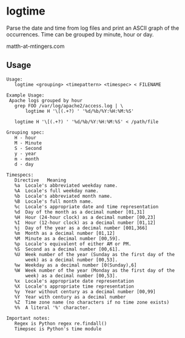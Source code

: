 logtime
============

Parse the date and time from log files and print an ASCII graph of the
occurrences.  Time can be grouped by minute, hour or day.

matth-at-mtingers.com

Usage
-----
    Usage:
       logtime <grouping> <timepattern> <timespec> < FILENAME

    Example Usage:
     Apache logs grouped by hour
       grep FOO /var/log/apache2/access.log | \
           logtime H '\[(.+?) ' '%d/%b/%Y:%H:%M:%S'

       logtime H '\[(.+?) ' '%d/%b/%Y:%H:%M:%S' < /path/file

    Grouping spec:
       H - hour
       M - Minute
       S - Second
       y - year
       m - month
       d - day

    Timespecs:
       Directive   Meaning
       %a  Locale's abbreviated weekday name.
       %A  Locale's full weekday name.
       %b  Locale's abbreviated month name.
       %B  Locale's full month name.
       %c  Locale's appropriate date and time representation
       %d  Day of the month as a decimal number [01,31]
       %H  Hour (24-hour clock) as a decimal number [00,23]
       %I  Hour (12-hour clock) as a decimal number [01,12]
       %j  Day of the year as a decimal number [001,366]
       %m  Month as a decimal number [01,12]
       %M  Minute as a decimal number [00,59].
       %p  Locale's equivalent of either AM or PM.
       %S  Second as a decimal number [00,61].
       %U  Week number of the year (Sunday as the first day of the
           week) as a decimal number [00,53].
       %w  Weekday as a decimal number [0(Sunday),6]
       %W  Week number of the year (Monday as the first day of the
           week) as a decimal number [00,53].
       %x  Locale's appropriate date representation
       %X  Locale's appropriate time representation
       %y  Year without century as a decimal number [00,99]
       %Y  Year with century as a decimal number
       %Z  Time zone name (no characters if no time zone exists)
       %%  A literal '%' character.

    Important notes:
       Regex is Python regex re.findall()
       Timepsec is Python's time module
